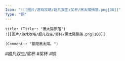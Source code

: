 ```yaml
---
Icon: "![[图片/游戏攻略/超凡双生/奖杯/黑太陽殞落.png|30]]"
Type: "铜"
---
```

```ad-common-bronze-trophy
title: (Title:: "黑太陽殞落")
![[图片/游戏攻略/超凡双生/奖杯/黑太陽殞落.png|100]]

(Comment:: "關閉黑太陽。")
```

#超凡双生/奖杯 #奖杯 #铜
